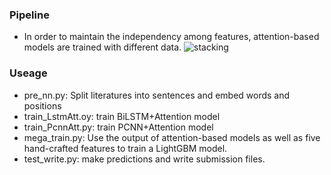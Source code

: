 ### Pipeline
* In order to maintain the independency among features, attention-based models are trained with different data.
![stacking](https://user-images.githubusercontent.com/22106895/50928373-1d9f5100-1420-11e9-87c2-d666a0cdf5ed.png)
### Useage
* pre_nn.py: Split literatures into sentences and embed words and positions <br/>
* train_LstmAtt.oy: train BiLSTM+Attention model<br/>
* train_PcnnAtt.py: train PCNN+Attention model<br/>
* mega_train.py: Use the output of attention-based models as well as five hand-crafted features to train a LightGBM model.<br/>
* test_write.py: make predictions and write submission files.<br/>
